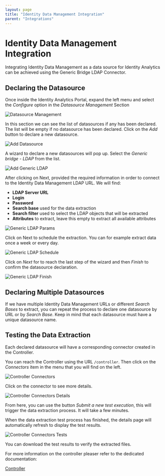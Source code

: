 ```yaml
---
layout: page
title: "Identity Data Management Integration"
parent: "Integrations"
---
```


# Identity Data Management Integration

Integrating Identity Data Management as a data source for Identity Analytics can be achieved using the Generic Bridge LDAP Connector.

## Declaring the Datasource

Once inside the Identity Analytics Portal, expand the left menu and select the *Configure* option in the *Datasource Management* Section

![Datasource Management](images/radiantone_datasource_configure.png "Datasource Management")

In this section we can see the list of datasources if any has been declared. The list will be empty if no datasource has been declared. Click on the *Add* button to declare a new datasource.

![Add Datasource](images/radiantone_datasource_add.png "Add Datasource")

A wizard to declare a new datasources will pop up. Select the *Generic bridge - LDAP* from the list.  

![Add Generic LDAP](images/radiantone_datasource_generic_ldap.png "Add Generic LDAP")

After clicking on Next, provided the required information in order to connect to the Identity Data Management LDAP URL. We will find:

- **LDAP Server URL**
- **Login**
- **Password**
- **Search base** used for the data extraction
- **Search filter** used to select the LDAP objects that will be extracted
- **Attributes** to extract, leave this empty to extract all available attributes  

![Generic LDAP Params](images/radiantone_datasource_genericldap_params.png "Generic LDAP Params")

Click on Next to schedule the extraction. You can for example extract data once a week or every day.

![Generic LDAP Schedule](images/radiantone_datasource_genericldap_schedule.png "Generic LDAP Schedule")

Click on *Next* for to reach the last step of the wizard and then *Finish* to confirm the datasource declaration.

![Generic LDAP Finish](images/radiantone_datasource_genericldap_finish.png "Generic LDAP Finish")

## Declaring Multiple Datasources

If we have multiple Identity Data Management URLs or different *Search Bases* to extract, you can repeat the process to declare one datasource by URL or by *Search Base*. Keep in mind that each datasource must have a unique datasource name.

## Testing the Data Extraction

Each declared datasource will have a corresponding connector created in the Controller.

You can reach the Controller using the URL `/controller`. Then click on the *Connectors* item in the menu that you will find on the left.

![Controller Connectors](images/radiantone_controller_connectors.png "Controller Connectors")

Click on the connector to see more details.

![Controller Connectors Details](images/radiantone_controller_details.png "Controller Connectors Details")

From here, you can use the button *Submit a new test execution*, this will trigger the data extraction process. It will take a few minutes.

When the data extraction test process has finished, the details page will automatically refresh to display the test results.

![Controller Connectors Tests](images/radiantone_controller_testresults.png "Controller Connectors Tests")

You can download the test results to verify the extracted files.  

For more information on the controller pleaser refer to the dedicated documentation:

[Controller](/containers/controller)
